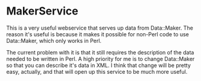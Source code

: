 MakerService
============
This is a very useful webservice that serves up data from Data::Maker.  The reason it's useful is because it makes it
possible for non-Perl code to use Data::Maker, which only works in Perl.

The current problem with it is that it still requires the description of the data needed to be written in Perl.  A high
priority for me is to change Data::Maker so that you can describe it's data in XML.  I think that change will be pretty
easy, actually, and that will open up this service to be much more useful.
